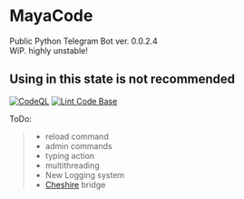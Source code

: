 # MayaCode
Public Python Telegram Bot
ver. 0.0.2.4 </br>
WiP. highly unstable! </br>
## Using in this state is not recommended

[![CodeQL](https://github.com/PresenceOfMindDevLab/MayaCode/actions/workflows/codeql-analysis.yml/badge.svg?branch=master)](https://github.com/PresenceOfMindDevLab/MayaCode/actions/workflows/codeql-analysis.yml) [![Lint Code Base](https://github.com/PresenceOfMindDevLab/MayaCode/actions/workflows/super-linter.yml/badge.svg)](https://github.com/PresenceOfMindDevLab/MayaCode/actions/workflows/super-linter.yml)

ToDo: 
> - reload command <br>
> - admin commands <br>
> - typing action <br>
> - multithreading <br>
> - New Logging system <br>
> - [Cheshire](https://github.com/HartiChan/CheshireProjectBot) bridge

